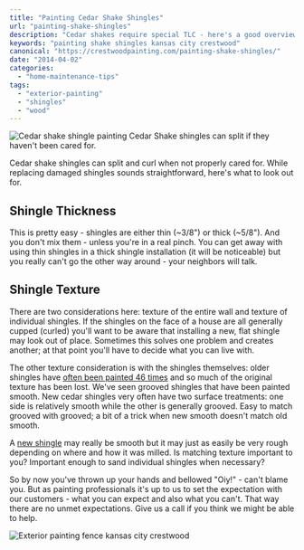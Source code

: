 ```yaml
---
title: "Painting Cedar Shake Shingles"
url: "painting-shake-shingles"
description: "Cedar shakes require special TLC - here's a good overview."
keywords: "painting shake shingles kansas city crestwood"
canonical: "https://crestwoodpainting.com/painting-shake-shingles/"
date: "2014-04-02"
categories:
  - "home-maintenance-tips"
tags:
  - "exterior-painting"
  - "shingles"
  - "wood"
---
```

![Cedar shake shingle painting](/images/shake-shingles.webp) Cedar Shake shingles can split if they haven't been cared for.

Cedar shake shingles can split and curl when not properly cared for. While replacing damaged shingles sounds straightforward, here's what to look out for.

## Shingle Thickness

This is pretty easy - shingles are either thin (~3/8") or thick (~5/8"). And you don't mix them - unless you're in a real pinch. You can get away with using thin shingles in a thick shingle installation (it will be noticeable) but you really can't go the other way around - your neighbors will talk.

## Shingle Texture

There are two considerations here: texture of the entire wall and texture of individual shingles. If the shingles on the face of a house are all generally cupped (curled) you'll want to be aware that installing a new, flat shingle may look out of place. Sometimes this solves one problem and creates another; at that point you'll have to decide what you can live with.

The other texture consideration is with the shingles themselves: older shingles have [often been painted 46 times](/exterior-painting-kansas-city/) and so much of the original texture has been lost. We've seen grooved shingles that have been painted smooth. New cedar shingles very often have two surface treatments: one side is relatively smooth while the other is generally grooved. Easy to match grooved with grooved; a bit of a trick when new smooth doesn't match old smooth.

A [new shingle](/exterior-paint-new-homes/) may really be smooth but it may just as easily be very rough depending on where and how it was milled. Is matching texture important to you? Important enough to sand individual shingles when necessary?

So by now you've thrown up your hands and bellowed "Oiy!" - can't blame you. But as painting professionals it's up to us to set the expectation with our customers - what you can expect and also what you can't. That way there are no unmet expectations. Give us a call if you think we might be able to help.

![Exterior painting fence kansas city crestwood](/images/r18-2-ruben.webp)
